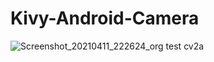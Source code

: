 # Kivy-Android-Camera

![Screenshot_20210411_222624_org test cv2a](https://user-images.githubusercontent.com/72749248/114322000-d3810a80-9b15-11eb-8e52-d656dd5986f0.jpg)
